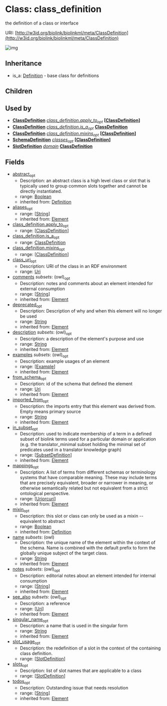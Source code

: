 # Class: class_definition


the definition of a class or interface

URI: [http://w3id.org/biolink/biolinkml/meta/ClassDefinition](http://w3id.org/biolink/biolinkml/meta/ClassDefinition)

![img](http://yuml.me/diagram/nofunky;dir:TB/class/\[SubsetDefinition]<in_subset(i)%20*-%20\[ClassDefinition|class_uri:uri%20%3F;abstract(i):boolean%20%3F;mixin(i):boolean%20%3F;name(pk)(i):string;singular_name(i):string%20%3F;aliases(i):string%20*;mappings(i):uriorcuri%20*;description(i):string%20%3F;deprecated(i):string%20%3F;todos(i):string%20*;notes(i):string%20*;comments(i):string%20*;from_schema(i):uri%20%3F;imported_from(i):string%20%3F;see_also(i):uri%20*],%20\[Example]<examples(i)%20*-++\[ClassDefinition],%20\[SlotDefinition]<slot_usage%20*-++\[ClassDefinition],%20\[SlotDefinition]<slots%20*-%20\[ClassDefinition],%20\[ClassDefinition]<apply_to%20*-%20\[ClassDefinition],%20\[ClassDefinition]<mixins%20*-%20\[ClassDefinition],%20\[ClassDefinition]<is_a%20%3F-%20\[ClassDefinition],%20\[SchemaDefinition]++-%20classes%20*>\[ClassDefinition],%20\[SlotDefinition]-%20domain>\[ClassDefinition],%20\[Definition]^-\[ClassDefinition])
## Inheritance

 *  is_a: [Definition](Definition.md) - base class for definitions
## Children

## Used by

 *  **[ClassDefinition](ClassDefinition.md)** *[class_definition.apply_to](class_definition_apply_to.md)<sub>opt</sub>*  **[[ClassDefinition](ClassDefinition.md)]**
 *  **[ClassDefinition](ClassDefinition.md)** *[class_definition.is_a](class_definition_is_a.md)<sub>opt</sub>*  **[ClassDefinition](ClassDefinition.md)**
 *  **[ClassDefinition](ClassDefinition.md)** *[class_definition.mixins](class_definition_mixins.md)<sub>opt</sub>*  **[[ClassDefinition](ClassDefinition.md)]**
 *  **[SchemaDefinition](SchemaDefinition.md)** *[classes](classes.md)<sub>opt</sub>*  **[[ClassDefinition](ClassDefinition.md)]**
 *  **[SlotDefinition](SlotDefinition.md)** *[domain](domain.md)*  **[ClassDefinition](ClassDefinition.md)**
## Fields

 * [abstract](abstract.md)<sub>opt</sub>
    * Description: an abstract class is a high level class or slot that is typically used to group common slots together and cannot be directly instantiated.
    * range: [Boolean](Boolean.md)
    * inherited from: [Definition](Definition.md)
 * [aliases](aliases.md)<sub>opt</sub>
    * range: [[String](String.md)]
    * inherited from: [Element](Element.md)
 * [class_definition.apply_to](class_definition_apply_to.md)<sub>opt</sub>
    * range: [[ClassDefinition](ClassDefinition.md)]
 * [class_definition.is_a](class_definition_is_a.md)<sub>opt</sub>
    * range: [ClassDefinition](ClassDefinition.md)
 * [class_definition.mixins](class_definition_mixins.md)<sub>opt</sub>
    * range: [[ClassDefinition](ClassDefinition.md)]
 * [class_uri](class_uri.md)<sub>opt</sub>
    * Description: URI of the class in an RDF environment
    * range: [Uri](Uri.md)
 * [comments](comments.md) *subsets*: (owl)<sub>opt</sub>
    * Description: notes and comments about an element intended for external consumption
    * range: [[String](String.md)]
    * inherited from: [Element](Element.md)
 * [deprecated](deprecated.md)<sub>opt</sub>
    * Description: Description of why and when this element will no longer be used
    * range: [String](String.md)
    * inherited from: [Element](Element.md)
 * [description](description.md) *subsets*: (owl)<sub>opt</sub>
    * Description: a description of the element's purpose and use
    * range: [String](String.md)
    * inherited from: [Element](Element.md)
 * [examples](examples.md) *subsets*: (owl)<sub>opt</sub>
    * Description: example usages of an element
    * range: [[Example](Example.md)]
    * inherited from: [Element](Element.md)
 * [from_schema](from_schema.md)<sub>opt</sub>
    * Description: id of the schema that defined the element
    * range: [Uri](Uri.md)
    * inherited from: [Element](Element.md)
 * [imported_from](imported_from.md)<sub>opt</sub>
    * Description: the imports entry that this element was derived from.  Empty means primary source
    * range: [String](String.md)
    * inherited from: [Element](Element.md)
 * [in_subset](in_subset.md)<sub>opt</sub>
    * Description: used to indicate membership of a term in a defined subset of biolink terms used for a particular domain or application (e.g. the translator_minimal subset holding the minimal set of predicates used in a translator knowledge graph)
    * range: [[SubsetDefinition](SubsetDefinition.md)]
    * inherited from: [Element](Element.md)
 * [mappings](mappings.md)<sub>opt</sub>
    * Description: A list of terms from different schemas or terminology systems that have comparable meaning. These may include terms that are precisely equivalent, broader or narrower in meaning, or otherwise semantically related but not equivalent from a strict ontological perspective.
    * range: [[Uriorcuri](Uriorcuri.md)]
    * inherited from: [Element](Element.md)
 * [mixin](mixin.md)<sub>opt</sub>
    * Description: this slot or class can only be used as a mixin -- equivalent to abstract
    * range: [Boolean](Boolean.md)
    * inherited from: [Definition](Definition.md)
 * [name](name.md) *subsets*: (owl)
    * Description: the unique name of the element within the context of the schema.  Name is combined with the default prefix to form the globally unique subject of the target class.
    * range: [String](String.md)
    * inherited from: [Element](Element.md)
 * [notes](notes.md) *subsets*: (owl)<sub>opt</sub>
    * Description: editorial notes about an element intended for internal consumption
    * range: [[String](String.md)]
    * inherited from: [Element](Element.md)
 * [see_also](see_also.md) *subsets*: (owl)<sub>opt</sub>
    * Description: a reference
    * range: [[Uri](Uri.md)]
    * inherited from: [Element](Element.md)
 * [singular_name](singular_name.md)<sub>opt</sub>
    * Description: a name that is used in the singular form
    * range: [String](String.md)
    * inherited from: [Element](Element.md)
 * [slot_usage](slot_usage.md)<sub>opt</sub>
    * Description: the redefinition of a slot in the context of the containing class definition.
    * range: [[SlotDefinition](SlotDefinition.md)]
 * [slots](slots.md)<sub>opt</sub>
    * Description: list of slot names that are applicable to a class
    * range: [[SlotDefinition](SlotDefinition.md)]
 * [todos](todos.md)<sub>opt</sub>
    * Description: Outstanding issue that needs resolution
    * range: [[String](String.md)]
    * inherited from: [Element](Element.md)
